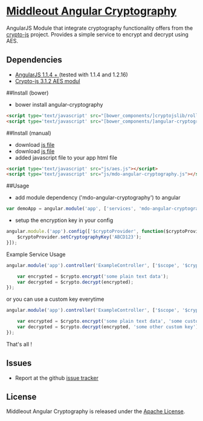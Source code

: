 [Middleout Angular Cryptography](http://ngmodules.org/modules/angular-cryptography)
==================

AngularJS Module that integrate cryptography functionality offers from the [crypto-js](https://code.google.com/p/crypto-js/) project. Provides a simple service to encrypt and decrypt using AES.

Dependencies
------------
- [AngularJS 1.1.4 + ](http://angularjs.org/) (tested with 1.1.4 and 1.2.16)
- [Crypto-js 3.1.2 AES modul](https://github.com/sytelus/CryptoJS/tree/master/rollups/aes.js)

##Install (bower)

* bower install angular-cryptography
```html
<script type='text/javascript' src="[bower_components/]cryptojslib/rollups/aes.js"></script>
<script type='text/javascript' src="[bower_components/]angular-cryptography/mdo-angular-cryptography.js"></script>
```

##Install (manual)

* download [js file](https://github.com/sytelus/CryptoJS/tree/master/rollups/aes.js)
* download [js file](https://github.com/middleout/angular-cryptography/blob/master/mdo-angular-cryptography.js)
* added javascript file to your app html file
```html
<script type='text/javascript' src="js/aes.js"></script>
<script type='text/javascript' src="js/mdo-angular-cryptography.js"></script>
```

##Usage

* add module dependency ('mdo-angular-cryptography') to angular
```js
var demoApp = angular.module('app', ['services', 'mdo-angular-cryptography']);
```

* setup the encryption key in your config
```js
angular.module.('app').config(['$cryptoProvider', function($cryptoProvider){
    $cryptoProvider.setCryptographyKey('ABCD123');
}]);
```

Example Service Usage

```js
angular.module('app').controller('ExampleController', ['$scope', '$crypto', function($scope, $crypto) {

	var encrypted = $crypto.encrypt('some plain text data');
	var decrypted = $crypto.decrypt(encrypted);
});

```

or you can use a custom key everytime

```js
angular.module('app').controller('ExampleController', ['$scope', '$crypto', function($scope, $crypto) {

	var encrypted = $crypto.encrypt('some plain text data', 'some custom key');
	var decrypted = $crypto.decrypt(encrypted, 'some other custom key');
});

```

That's all !

Issues
-------------
- Report at the github [issue tracker](https://github.com/middleout/angular-cryptography/issues)

License
--------------

Middleout Angular Cryptography is released under the [Apache License](http://opensource.org/licenses/Apache-2.0).
